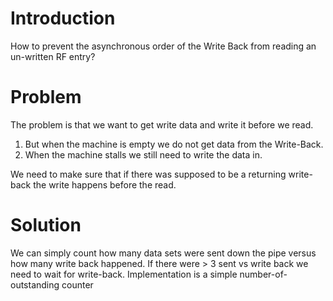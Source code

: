 # Introduction #
How to prevent the asynchronous order of the Write Back from reading an un-written RF
entry?

# Problem #

The problem is that we want to get write data and write it before we read.
  1. But when the machine is empty we do not get data from the Write-Back.
  1. When the machine stalls we still need to write the data in.

We need to make sure that if there was supposed to be a returning write-back the write happens before the read.

# Solution #

We can simply count how many data sets were sent down the pipe versus how many write back happened. If there were > 3 sent vs write back we need to wait for write-back.
Implementation is a simple number-of-outstanding counter